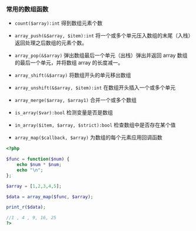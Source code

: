 ### 常用的数组函数

* `count($array):int` 得到数组元素个数

* `array_push(&$array, $item):int` 将一个或多个单元压入数组的末尾（入栈）返回处理之后数组的元素个数。

* `array_pop(&$array)` 弹出数组最后一个单元（出栈）弹出并返回 array 数组的最后一个单元，并将数组 array 的长度减一。

* `array_shift(&$array)` 将数组开头的单元移出数组

* `array_unshift(&$array, $item):int` 在数组开头插入一个或多个单元

* `array_merge($array, $array1)` 合并一个或多个数组

* `is_array($var):bool` 检测变量是否是数组

* `in_array($item, $array, $strict):bool` 检查数组中是否存在某个值

* `array_map($callback, $array)` 为数组的每个元素应用回调函数

```php
<?php

$func = function($num) {
    echo $num * $num;
    echo "\n";
};

$array = [1,2,3,4,5];

$data = array_map($func, $array);

print_r($data);

//1 , 4 , 9, 16, 25
?>
```
